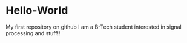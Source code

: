 # Hello-World
My first repository on github
I am a B-Tech student interested in signal processing and stuff!!
